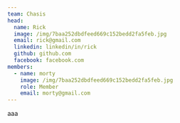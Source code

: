 ```yaml
---
team: Chasis
head:
  name: Rick
  image: /img/7baa252dbdfeed669c152bedd2fa5feb.jpg
  email: rick@gmail.com
  linkedin: linkedin/in/rick
  github: github.com
  facebook: facebook.com
members:
  - name: morty
    image: /img/7baa252dbdfeed669c152bedd2fa5feb.jpg
    role: Member
    email: morty@gmail.com
---
```

aaa